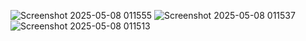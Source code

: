 ![Screenshot 2025-05-08 011555](https://github.com/user-attachments/assets/8c886b8b-2b26-4d6f-b815-f51bccc4c210)
![Screenshot 2025-05-08 011537](https://github.com/user-attachments/assets/bb576866-f0be-4efe-ba3d-b849dad19969)
![Screenshot 2025-05-08 011513](https://github.com/user-attachments/assets/6fb0771c-44f3-4395-b4e3-d5e95d46a5b6)
